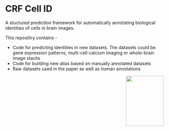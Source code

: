 # CRF Cell ID
A stuctured prediction framework for automatically annotating biological identities of cells in brain images.</p>

This repositiry contains - 
* Code for predicting identities in new datasets. The datasets could be gene expression patterns, multi-cell calcium imaging or whole-brain image stacks
* Code for building new atlas based on manually annotated datasets
* Raw datasets used in the paper as well as human annotations</li>
<img align = "right" width = "120" height = "160" src = "https://github.com/shiveshc/CRF_Cell_ID/extra/readme_img.jpg">
